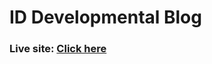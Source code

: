 # **ID Developmental Blog**

### **Live site**: [Click here](https://wesleysck.github.io/developmentalblog/)
